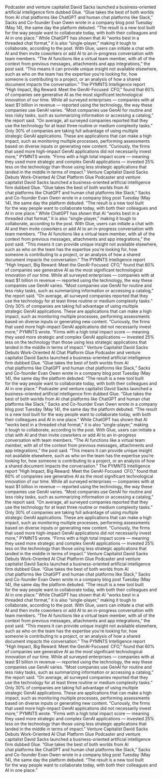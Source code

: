 Podcaster and venture capitalist David Sacks launched a business-oriented artificial intelligence firm dubbed Glue.
“Glue takes the best of both worlds from AI chat platforms like ChatGPT and human chat platforms like Slack,” Sacks and Co-founder Evan Owen wrote in a company blog post Tuesday (May 14), the same day the platform debuted. “The result is a new tool built for the way people want to collaborate today, with both their colleagues and AI in one place.”
While ChatGPT has shown that AI “works best in a threaded chat format,” it is also “single-player,” making it tough to collaborate, according to the post. With Glue, users can initiate a chat with AI and then invite coworkers or add AI to an in-progress conversation with team members.
“The AI functions like a virtual team member, with all of the context from previous messages, attachments and app integrations,” the post said. “This means it can provide unique insight not available elsewhere, such as who on the team has the expertise you’re looking for, how someone is contributing to a project, or an analysis of how a shared document impacts the conversation.”
The PYMNTS Intelligence report “High Impact, Big Reward: Meet the GenAI-Focused CFO,” found that 60% of companies see generative AI as the most significant technological innovation of our time.
While all surveyed enterprises — companies with at least $1 billion in revenue — reported using the technology, the way these companies use GenAI varies.
“Most companies use GenAI for routine and less risky tasks, such as summarizing information or accessing a catalog,” the report said. “On average, all surveyed companies reported that they use the technology for at least three routine or medium complexity tasks.”
Only 30% of companies are taking full advantage of using multiple strategic GenAI applications. These are applications that can make a high impact, such as monitoring multiple processes, performing assessments based on diverse inputs or generating new content.
“Curiously, the firms that used more high-impact GenAI applications did not necessarily invest more,” PYMNTS wrote. “Firms with a high total impact score — meaning they used more strategic and complex GenAI applications — invested 25% less on the technology than those using less strategic applications that landed in the middle in terms of impact.”
Venture Capitalist David Sacks Debuts Work-Oriented AI Chat Platform Glue
Podcaster and venture capitalist David Sacks launched a business-oriented artificial intelligence firm dubbed Glue.
“Glue takes the best of both worlds from AI chat platforms like ChatGPT and human chat platforms like Slack,” Sacks and Co-founder Evan Owen wrote in a company blog post Tuesday (May 14), the same day the platform debuted. “The result is a new tool built for the way people want to collaborate today, with both their colleagues and AI in one place.”
While ChatGPT has shown that AI “works best in a threaded chat format,” it is also “single-player,” making it tough to collaborate, according to the post. With Glue, users can initiate a chat with AI and then invite coworkers or add AI to an in-progress conversation with team members.
“The AI functions like a virtual team member, with all of the context from previous messages, attachments and app integrations,” the post said. “This means it can provide unique insight not available elsewhere, such as who on the team has the expertise you’re looking for, how someone is contributing to a project, or an analysis of how a shared document impacts the conversation.”
The PYMNTS Intelligence report “High Impact, Big Reward: Meet the GenAI-Focused CFO,” found that 60% of companies see generative AI as the most significant technological innovation of our time.
While all surveyed enterprises — companies with at least $1 billion in revenue — reported using the technology, the way these companies use GenAI varies.
“Most companies use GenAI for routine and less risky tasks, such as summarizing information or accessing a catalog,” the report said. “On average, all surveyed companies reported that they use the technology for at least three routine or medium complexity tasks.”
Only 30% of companies are taking full advantage of using multiple strategic GenAI applications. These are applications that can make a high impact, such as monitoring multiple processes, performing assessments based on diverse inputs or generating new content.
“Curiously, the firms that used more high-impact GenAI applications did not necessarily invest more,” PYMNTS wrote. “Firms with a high total impact score — meaning they used more strategic and complex GenAI applications — invested 25% less on the technology than those using less strategic applications that landed in the middle in terms of impact.”
Venture Capitalist David Sacks Debuts Work-Oriented AI Chat Platform Glue
Podcaster and venture capitalist David Sacks launched a business-oriented artificial intelligence firm dubbed Glue.
“Glue takes the best of both worlds from AI chat platforms like ChatGPT and human chat platforms like Slack,” Sacks and Co-founder Evan Owen wrote in a company blog post Tuesday (May 14), the same day the platform debuted. “The result is a new tool built for the way people want to collaborate today, with both their colleagues and AI in one place.”
Podcaster and venture capitalist David Sacks launched a business-oriented artificial intelligence firm dubbed Glue.
“Glue takes the best of both worlds from AI chat platforms like ChatGPT and human chat platforms like Slack,” Sacks and Co-founder Evan Owen wrote in a company blog post Tuesday (May 14), the same day the platform debuted. “The result is a new tool built for the way people want to collaborate today, with both their colleagues and AI in one place.”
While ChatGPT has shown that AI “works best in a threaded chat format,” it is also “single-player,” making it tough to collaborate, according to the post. With Glue, users can initiate a chat with AI and then invite coworkers or add AI to an in-progress conversation with team members.
“The AI functions like a virtual team member, with all of the context from previous messages, attachments and app integrations,” the post said. “This means it can provide unique insight not available elsewhere, such as who on the team has the expertise you’re looking for, how someone is contributing to a project, or an analysis of how a shared document impacts the conversation.”
The PYMNTS Intelligence report “High Impact, Big Reward: Meet the GenAI-Focused CFO,” found that 60% of companies see generative AI as the most significant technological innovation of our time.
While all surveyed enterprises — companies with at least $1 billion in revenue — reported using the technology, the way these companies use GenAI varies.
“Most companies use GenAI for routine and less risky tasks, such as summarizing information or accessing a catalog,” the report said. “On average, all surveyed companies reported that they use the technology for at least three routine or medium complexity tasks.”
Only 30% of companies are taking full advantage of using multiple strategic GenAI applications. These are applications that can make a high impact, such as monitoring multiple processes, performing assessments based on diverse inputs or generating new content.
“Curiously, the firms that used more high-impact GenAI applications did not necessarily invest more,” PYMNTS wrote. “Firms with a high total impact score — meaning they used more strategic and complex GenAI applications — invested 25% less on the technology than those using less strategic applications that landed in the middle in terms of impact.”
Venture Capitalist David Sacks Debuts Work-Oriented AI Chat Platform Glue
Podcaster and venture capitalist David Sacks launched a business-oriented artificial intelligence firm dubbed Glue.
“Glue takes the best of both worlds from AI chat platforms like ChatGPT and human chat platforms like Slack,” Sacks and Co-founder Evan Owen wrote in a company blog post Tuesday (May 14), the same day the platform debuted. “The result is a new tool built for the way people want to collaborate today, with both their colleagues and AI in one place.”
While ChatGPT has shown that AI “works best in a threaded chat format,” it is also “single-player,” making it tough to collaborate, according to the post. With Glue, users can initiate a chat with AI and then invite coworkers or add AI to an in-progress conversation with team members.
“The AI functions like a virtual team member, with all of the context from previous messages, attachments and app integrations,” the post said. “This means it can provide unique insight not available elsewhere, such as who on the team has the expertise you’re looking for, how someone is contributing to a project, or an analysis of how a shared document impacts the conversation.”
The PYMNTS Intelligence report “High Impact, Big Reward: Meet the GenAI-Focused CFO,” found that 60% of companies see generative AI as the most significant technological innovation of our time.
While all surveyed enterprises — companies with at least $1 billion in revenue — reported using the technology, the way these companies use GenAI varies.
“Most companies use GenAI for routine and less risky tasks, such as summarizing information or accessing a catalog,” the report said. “On average, all surveyed companies reported that they use the technology for at least three routine or medium complexity tasks.”
Only 30% of companies are taking full advantage of using multiple strategic GenAI applications. These are applications that can make a high impact, such as monitoring multiple processes, performing assessments based on diverse inputs or generating new content.
“Curiously, the firms that used more high-impact GenAI applications did not necessarily invest more,” PYMNTS wrote. “Firms with a high total impact score — meaning they used more strategic and complex GenAI applications — invested 25% less on the technology than those using less strategic applications that landed in the middle in terms of impact.”
Venture Capitalist David Sacks Debuts Work-Oriented AI Chat Platform Glue
Podcaster and venture capitalist David Sacks launched a business-oriented artificial intelligence firm dubbed Glue.
“Glue takes the best of both worlds from AI chat platforms like ChatGPT and human chat platforms like Slack,” Sacks and Co-founder Evan Owen wrote in a company blog post Tuesday (May 14), the same day the platform debuted. “The result is a new tool built for the way people want to collaborate today, with both their colleagues and AI in one place.”
